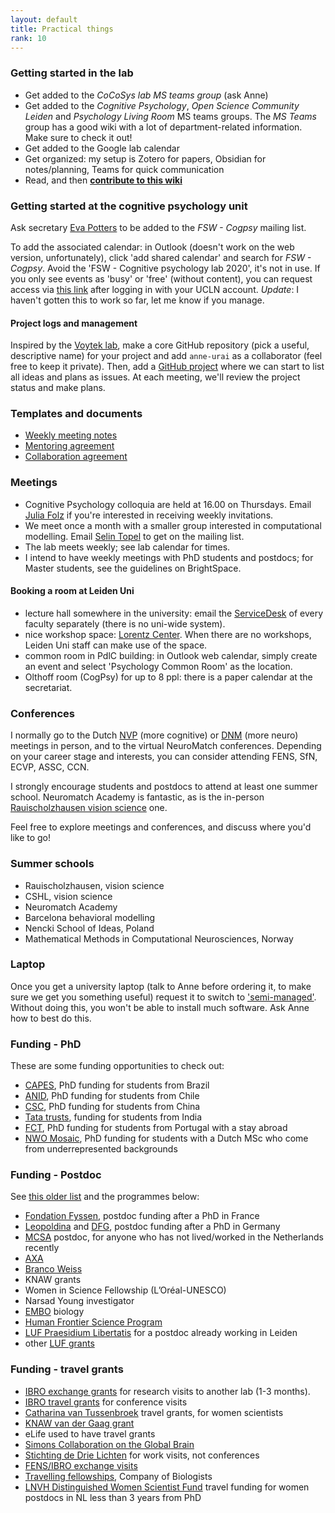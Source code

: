 ```yaml
---
layout: default
title: Practical things
rank: 10
---
```


### Getting started in the lab
- Get added to the _CoCoSys lab MS teams group_ (ask Anne)
- Get added to the _Cognitive Psychology_, _Open Science Community Leiden_ and _Psychology Living Room_ MS teams groups. The _MS Teams_ group has a good wiki with a lot of department-related information. Make sure to check it out!
- Get added to the Google lab calendar
- Get organized: my setup is Zotero for papers, Obsidian for notes/planning, Teams for quick communication
- Read, and then **[contribute to this wiki](https://github.com/anne-urai/lab_wiki/ContributeToWiki.html)**

### Getting started at the cognitive psychology unit
Ask secretary [Eva Potters](https://www.universiteitleiden.nl/en/staffmembers/eva-potters#tab-1) to be added to the _FSW - Cogpsy_ mailing list. 

To add the associated calendar: in Outlook (doesn't work on the web version, unfortunately), click 'add shared calendar' and search for _FSW - Cogpsy_. Avoid the 'FSW - Cognitive psychology lab 2020', it's not in use. If you only see events as 'busy' or 'free' (without content), you can request access via [this link](https://helpdesk.universiteitleiden.nl/tas/public/ssp/content/serviceflow?unid=6b7c11114bbb43128ee08b9de64eddc8&openedFromService=true) after logging in with your UCLN account. _Update_: I haven't gotten this to work so far, let me know if you manage.

#### Project logs and management
Inspired by the [Voytek lab](https://github.com/voytekresearch), make a core GitHub repository (pick a useful, descriptive name) for your project and add `anne-urai` as a collaborator (feel free to keep it private). Then, add a [GitHub project](https://docs.github.com/en/issues/planning-and-tracking-with-projects/creating-projects/creating-a-project) where we can start to list all ideas and plans as issues. At each meeting, we'll review the project status and make plans.

### Templates and documents
- [Weekly meeting notes](https://anne-urai.github.io/lab_wiki/MeetingTemplate.html)
- [Mentoring agreement](https://anne-urai.github.io/lab_wiki/MentoringAgreement.html)
- [Collaboration agreement](https://anne-urai.github.io/lab_wiki/CollaborationAgreement.html)

### Meetings
- Cognitive Psychology colloquia are held at 16.00 on Thursdays. Email [Julia Folz](https://www.universiteitleiden.nl/medewerkers/julia-folz#tab-1) if you're interested in receiving weekly invitations.
- We meet once a month with a smaller group interested in computational modelling. Email [Selin Topel](https://www.universiteitleiden.nl/en/staffmembers/selin-topel#tab-1) to get on the mailing list.
- The lab meets weekly; see lab calendar for times.
- I intend to have weekly meetings with PhD students and postdocs; for Master students, see the guidelines on BrightSpace.

#### Booking a room at Leiden Uni
- lecture hall somewhere in the university: email the [ServiceDesk](https://www.medewerkers.universiteitleiden.nl/gebouwen-faciliteiten/gebouwen/zaal-reserveren?cf=sociale-wetenschappen&cd=psychologie) of every faculty separately (there is no uni-wide system).
- nice workshop space: [Lorentz Center](https://www.lorentzcenter.nl/calendar.html). When there are no workshops, Leiden Uni staff can make use of the space.
- common room in PdlC building: in Outlook web calendar, simply create an event and select 'Psychology Common Room' as the location. 
- Olthoff room (CogPsy) for up to 8 ppl: there is a paper calendar at the secretariat.
 
### Conferences
I normally go to the Dutch [NVP](https://www.societyforbrainandcognition.nl/) (more cognitive) or [DNM](https://dnm22.azuleon.org/) (more neuro) meetings in person, and to the virtual NeuroMatch conferences. Depending on your career stage and interests, you can consider attending FENS, SfN, ECVP, ASSC, CCN.

I strongly encourage students and postdocs to attend at least one summer school. Neuromatch Academy is fantastic, as is the in-person [Rauischolzhausen vision science](http://www.allpsych.uni-giessen.de/rauisch/) one.

Feel free to explore meetings and conferences, and discuss where you'd like to go!

### Summer schools
- Rauischolzhausen, vision science
- CSHL, vision science
- Neuromatch Academy
- Barcelona behavioral modelling
- Nencki School of Ideas, Poland
- Mathematical Methods in Computational Neurosciences, Norway

### Laptop
Once you get a university laptop (talk to Anne before ordering it, to make sure we get you something useful) request it to switch to ['semi-managed'](https://helpdesk.universiteitleiden.nl/tas/public/ssp/content/serviceflow?unid=2c19d2f22cde4c509ff4958b173a2fba). Without doing this, you won't be able to install much software. Ask Anne how to best do this.

### Funding - PhD
These are some funding opportunities to check out:
- [CAPES](https://www.iie.org/Programs/CAPES), PhD funding for students from Brazil
- [ANID](https://anid.cl/), PhD funding for students from Chile
- [CSC](https://www.universiteitleiden.nl/en/scholarships/sea/csc-leiden-university-scholarship), PhD funding for students from China
- [Tata trusts](https://www.tatatrusts.org/our-work/individual-grants-programme/education-grants), funding for students from India
- [FCT](https://www.fct.pt/apoios/bolsas/concursos/individuais2021.phtml.en), PhD funding for students from Portugal with a stay abroad
- [NWO Mosaic](https://www.nwo.nl/en/researchprogrammes/mosaic), PhD funding for students with a Dutch MSc who come from underrepresented backgrounds

### Funding - Postdoc
See [this older list](https://anneurai.net/2016/10/16/postdoctoral-fellowship-programmes/) and the programmes below:
- [Fondation Fyssen](http://www.fondationfyssen.fr/en/study-grants/aim-award/), postdoc funding after a PhD in France
- [Leopoldina](http://www.leopoldina.org/en/funding/leopoldina-fellowship-programme/) and [DFG](https://www.dfg.de/en/research_funding/programmes/individual/walter_benjamin/index.html), postdoc funding after a PhD in Germany
- [MCSA](https://marie-sklodowska-curie-actions.ec.europa.eu/) postdoc, for anyone who has not lived/worked in the Netherlands recently
- [AXA](https://www.axa-research.org/en/page/AXA-Fellowships?xtatc=INT-1-%5BAXA_FELLOWSHIPS%5D)
- [Branco Weiss](https://brancoweissfellowship.org/) 
- KNAW grants
- Women in Science Fellowship (L’Oréal-UNESCO)  
- Narsad Young investigator
- [EMBO](https://www.embo.org/funding/fellowships-grants-and-career-support/postdoctoral-fellowships/) biology
- [Human Frontier Science Program](https://www.hfsp.org/funding/hfsp-funding/postdoctoral-fellowships)
- [LUF Praesidium Libertatis](https://www.luf.nl/en/apply-for-grants/researchers/praesidium-libertatis) for a postdoc already working in Leiden
- other [LUF grants](https://www.luf.nl/en/apply-for-grants/researchers/academic-project)

### Funding - travel grants
- [IBRO exchange grants](https://www.fens.org/careers/grants-and-stipends/grant/fens-ibro-perc-exchange-fellowships) for research visits to another lab (1-3 months).
- [IBRO travel grants](https://ibro.org/travel-grants/) for conference visits
- [Catharina van Tussenbroek](https://www.cvtfonds.nl/) travel grants, for women scientists
- [KNAW van der Gaag grant](https://www.knaw.nl/en/funds-and-prizes/knaw-van-der-gaag-grant)
- eLife used to have travel grants
- [Simons Collaboration on the Global Brain](https://www.simonsfoundation.org/funding-opportunities/)
- [Stichting de Drie Lichten](https://www.stichtingdedrielichten.nl/#subsidie) for work visits, not conferences
- [FENS/IBRO exchange visits](https://www.fens.org/careers/grants-and-stipends/grant/fens-ibro-perc-exchange-fellowships)
- [Travelling fellowships](https://www.biologists.com/travelling-fellowships/), Company of Biologists
- [LNVH Distinguished Women Scientist Fund](https://www.lnvh.nl/dws-fund) travel funding for women postdocs in NL less than 3 years from PhD
